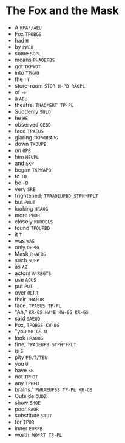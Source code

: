 # The Fox and the Mask

* A `KPA*/AEU`
* Fox `TPOBGS`
* had `H`
* by `PWEU`
* some `SOPL`
* means `PHAOEPBS`
* got `TKPWOT`
* into `TPHAO`
* the `-T`
* store-room `STOR H-PB RAOPL`
* of `-F`
* a `AEU`
* theatre. `THAO*ERT TP-PL`
* Suddenly `SULD`
* he `HE`
* observed `OEBD`
* face `TPAEUS`
* glaring `TKPWHRARG`
* down `TKOUPB`
* on `OPB`
* him `HEUPL`
* and `SKP`
* began `TKPWAPB`
* to `TO`
* be `-B`
* very `SRE`
* frightened; `TPRAOEUPBD STPH*FPLT`
* but `PWUT`
* looking `HRAOG`
* more `PHOR`
* closely `KHROELS`
* found `TPOUPBD`
* it `T`
* was `WAS`
* only `OEPBL`
* Mask `PHAFBG`
* such `SUFP`
* as `AZ`
* actors `A*RBGTS`
* use `AOUS`
* put `PUT`
* over `OEFR`
* their `THAEUR`
* face. `TPAEUS TP-PL`
* "Ah," `KR-GS HA*E KW-BG KR-GS`
* said `SAEUD`
* Fox, `TPOBGS KW-BG`
* "you `KR-GS U`
* look `HRAOBG`
* fine; `TPAOEUPB STPH*FPLT`
* is `S`
* pity `PEUT/TEU`
* you `U`
* have `SR`
* not `TPHOT`
* any `TPHEU`
* brains." `PWRAEUPBS TP-PL KR-GS`
* Outside `OUDZ`
* show `SHOE`
* poor `PAOR`
* substitute `STUT`
* for `TPOR`
* inner `EURPB`
* worth. `WO*RT TP-PL`
